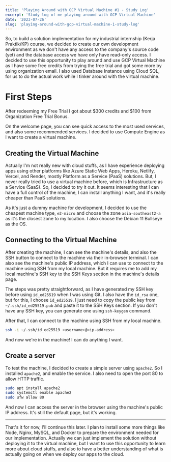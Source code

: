```yaml
---
title: 'Playing Around with GCP Virtual Machine #1 - Study Log'
excerpt: 'Study log of me playing around with GCP Virtual Machine'
date: '2023-07-26'
slug: 'playing-around-with-gcp-virtual-machine-1-study-log'
---
```


So, to build a solution implementation for my industrial internship (Kerja Praktik/KP) course, we decided to create our own development environment as we don't have any access to the company's source code (yet) and the database access we have only have read-only access. I decided to use this opportunity to play around and use GCP Virtual Machine as I have some free credits from trying the free trial and got some more by using organization email. I also used Database Instance using Cloud SQL, for us to do the actual work while I tinker around with the virtual machine.

# First Steps

After redeeming my Free Trial I got about $300 credits and $100 from Organization Free Trial Bonus.

On the welcome page, you can see quick access to the most used services, and also some recommended services. I decided to use Compute Engine as I want to create a virtual machine.

## Creating the Virtual Machine

Actually I'm not really new with cloud stuffs, as I have experience deploying apps using other platforms like Azure Static Web Apps, Heroku, Netlify, Vercel, and Render, mostly Platform as a Service (PaaS) solutions. But, I never really tried to use a virtual machine before, which is Infrastructure as a Service (SaaS). So, I decided to try it out. It seems interesting that I can have a full control of the machine, I can install anything I want, and it's really cheaper than PaaS solutions.

As it's just a dummy machine for development, I decided to use the cheapest machine type, `e2-micro` and choose the zone `asia-southeast2-a` as it's the closest zone to my location. I also choose the Debian 11 Bullseye as the OS.

## Connecting to the Virtual Machine

After creating the machine, I can see the machine's details, and also the SSH button to connect to the machine via their in-browser terminal. I can also see the machine's public IP address, which I can use to connect to the machine using SSH from my local machine. But it requires me to add my local machine's SSH key to the SSH Keys section in the machine's details page.

The steps was pretty straightforward, as I have generated my SSH key before using `id_ed25519` when I was using Git. I also have the `id_rsa` one, but for this, I choose `id_ed25519`. I just need to copy the public key from `~/.ssh/id_ed25519.pub` and paste it to the SSH Keys section. If you don't have any SSH key, you can generate one using `ssh-keygen` command.

After that, I can connect to the machine using SSH from my local machine.

```sh
ssh -i ~/.ssh/id_ed25519 <username>@<ip-address>
```

And now we're in the machine! I can do anything I want.

## Create a server

To test the machine, I decided to create a simple server using `apache2`. So I installed `apache2`, and enable the service. I also need to open the port 80 to allow HTTP traffic.

```sh
sudo apt install apache2
sudo systemctl enable apache2
sudo ufw allow 80
```

And now I can access the server in the browser using the machine's public IP address. It's still the default page, but it's working.

---

That's it for now, I'll continue this later. I plan to install some more things like Node, Nginx, MySQL, and Docker to prepare the environment needed for our implementation. Actually we can just implement the solution without deploying it to the virtual machine, but I want to use this opportunity to learn more about cloud stuffs, and also to have a better understanding of what is actually going on when we deploy our apps to the cloud.